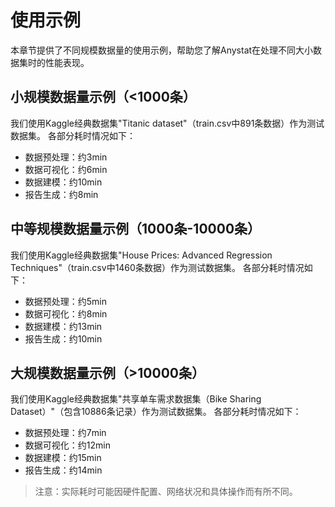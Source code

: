 # 使用示例

本章节提供了不同规模数据量的使用示例，帮助您了解Anystat在处理不同大小数据集时的性能表现。

## 小规模数据量示例（<1000条）

我们使用Kaggle经典数据集"Titanic dataset"（train.csv中891条数据）作为测试数据集。
各部分耗时情况如下：
- 数据预处理：约3min
- 数据可视化：约6min
- 数据建模：约10min
- 报告生成：约8min

## 中等规模数据量示例（1000条-10000条）

我们使用Kaggle经典数据集"House Prices: Advanced Regression Techniques"（train.csv中1460条数据）作为测试数据集。
各部分耗时情况如下：
- 数据预处理：约5min
- 数据可视化：约8min
- 数据建模：约13min
- 报告生成：约10min

## 大规模数据量示例（>10000条）

我们使用Kaggle经典数据集"共享单车需求数据集（Bike Sharing Dataset）"（包含10886条记录）作为测试数据集。
各部分耗时情况如下：
- 数据预处理：约7min
- 数据可视化：约12min
- 数据建模：约15min
- 报告生成：约14min

> 注意：实际耗时可能因硬件配置、网络状况和具体操作而有所不同。